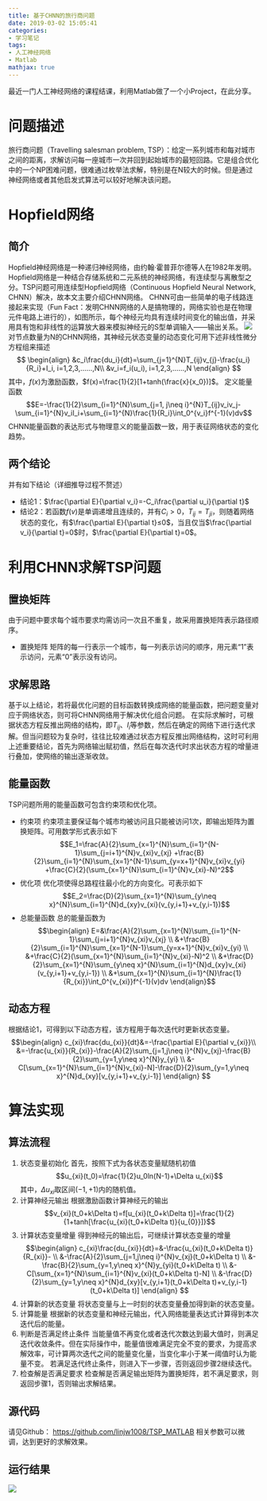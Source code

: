 ```yaml
---
title: 基于CHNN的旅行商问题
date: 2019-03-02 15:05:41
categories:
- 学习笔记
tags:
- 人工神经网络
- Matlab
mathjax: true
---
```


最近一门人工神经网络的课程结课，利用Matlab做了一个小Project，在此分享。
<!-- more -->

# 问题描述
旅行商问题（Travelling salesman problem, TSP）：给定一系列城市和每对城市之间的距离，求解访问每一座城市一次并回到起始城市的最短回路。它是组合优化中的一个NP困难问题，很难通过枚举法求解，特别是在N较大的时候。但是通过神经网络或者其他启发式算法可以较好地解决该问题。
# Hopfield网络
## 简介
Hopfield神经网络是一种递归神经网络，由约翰·霍普菲尔德等人在1982年发明。Hopfield网络是一种结合存储系统和二元系统的神经网络，有连续型与离散型之分。TSP问题可用连续型Hopfield网络（Continuous Hopfield Neural Network, CHNN）解决，故本文主要介绍CHNN网络。
CHNN可由一些简单的电子线路连接起来实现（Fun Fact：发明CHNN网络的人是搞物理的，网络实验也是在物理元件电路上进行的），如图所示，每个神经元均具有连续时间变化的输出值，并采用具有饱和非线性的运算放大器来模拟神经元的S型单调输入——输出关系。
![](circuit.png)
对节点数量为N的CHNN网络，其神经元状态变量的动态变化可用下述非线性微分方程组来描述
$$
\begin{align}
&c_i\frac{du_i}{dt}=\sum_{j=1}^{N}T_{ij}v_{j}-\frac{u_i}{R_i}+I_i, i=1,2,3,......,N\\
&v_i=f_i(u_i), i=1,2,3,......,N
\end{align}
$$
其中，$f(x)$为激励函数，$f(x)=\frac{1}{2}[1+tanh(\frac{x}{x_0})]$。
定义能量函数
$$E=-\frac{1}{2}\sum_{i=1}^{N}\sum_{j=1, j\neq i}^{N}T_{ij}v_iv_j-\sum_{i=1}^{N}v_iI_i+\sum_{i=1}^{N}\frac{1}{R_i}\int_0^{v_i}f^{-1}(v)dv$$
CHNN能量函数的表达形式与物理意义的能量函数一致，用于表征网络状态的变化趋势。


## 两个结论
并有如下结论（详细推导过程不赘述）
* 结论1：$\frac{\partial E}{\partial v_i}=-C_i\frac{\partial u_i}{\partial t}$
* 结论2：若函数$f(v)$是单调递增且连续的，并有$C_i>0，T_{ij}=T_{ji}$，则随着网络状态的变化，有$\frac{\partial E}{\partial t}≤0$，当且仅当$\frac{\partial v_i}{\partial t}=0$时，$\frac{\partial E}{\partial t}=0$。

# 利用CHNN求解TSP问题
## 置换矩阵
由于问题中要求每个城市要求均需访问一次且不重复，故采用置换矩阵表示路径顺序。
* 置换矩阵
矩阵的每一行表示一个城市，每一列表示访问的顺序，用元素“1”表示访问，元素“0”表示没有访问。

## 求解思路
基于以上结论，若将最优化问题的目标函数转换成网络的能量函数，把问题变量对应于网络状态，则可将CHNN网络用于解决优化组合问题。
在实际求解时，可根据状态方程反推出网络的结构，即$T_{ij}$、$I_i$等参数，然后在确定的网络下进行迭代求解。但当问题较为复杂时，往往比较难通过状态方程反推出网络结构，这时可利用上述重要结论，首先为网络输出赋初值，然后在每次迭代时求出状态方程的增量进行叠加，使网络的输出逐渐收敛。
## 能量函数
TSP问题所用的能量函数可包含约束项和优化项。
* 约束项
约束项主要保证每个城市均被访问且只能被访问1次，即输出矩阵为置换矩阵。可用数学形式表示如下
$$E_1=\frac{A}{2}\sum_{x=1}^{N}\sum_{i=1}^{N-1}\sum_{j=i+1}^{N}v_{xi}v_{xj}
+\frac{B}{2}\sum_{i=1}^{N}\sum_{x=1}^{N-1}\sum_{y=x+1}^{N}v_{xi}v_{yi}
+\frac{C}{2}(\sum_{x=1}^{N}\sum_{i=1}^{N}v_{xi}-N)^2$$
* 优化项
优化项使得总路程往最小化的方向变化。可表示如下
$$E_2=\frac{D}{2}\sum_{x=1}^{N}\sum_{y\neq x}^{N}\sum_{i=1}^{N}d_{xy}v_{xi}(v_{y,i+1}+v_{y,i-1})$$
* 总能量函数
总的能量函数为
$$\begin{align}
E=&\frac{A}{2}\sum_{x=1}^{N}\sum_{i=1}^{N-1}\sum_{j=i+1}^{N}v_{xi}v_{xj} \\
&+\frac{B}{2}\sum_{i=1}^{N}\sum_{x=1}^{N-1}\sum_{y=x+1}^{N}v_{xi}v_{yi} \\
&+\frac{C}{2}(\sum_{x=1}^{N}\sum_{i=1}^{N}v_{xi}-N)^2 \\
&+\frac{D}{2}\sum_{x=1}^{N}\sum_{y\neq x}^{N}\sum_{i=1}^{N}d_{xy}v_{xi}(v_{y,i+1}+v_{y,i-1}) \\
&+\sum_{x=1}^{N}\sum_{i=1}^{N}\frac{1}{R_{xi}}\int_0^{v_{xi}}f^{-1}(v)dv
\end{align}$$

## 动态方程
根据结论1，可得到以下动态方程，该方程用于每次迭代时更新状态变量。
$$\begin{align}
c_{xi}\frac{du_{xi}}{dt}&=-\frac{\partial E}{\partial v_{xi}}\\
&=-\frac{u_{xi}}{R_{xi}}-\frac{A}{2}\sum_{j=1,j\neq i}^{N}v_{xj}-\frac{B}{2}\sum_{y=1,y\neq x}^{N}y_{yi} \\
&-C[\sum_{x=1}^{N}\sum_{i=1}^{N}v_{xi}-N]-\frac{D}{2}\sum_{y=1,y\neq x}^{N}d_{xy}[v_{y,i+1}+v_{y,i-1}]
\end{align}
$$
# 算法实现
## 算法流程
1. 状态变量初始化
首先，按照下式为各状态变量赋随机初值
$$u_{xi}(t_0)=\frac{1}{2}u_0ln(N-1)+\Delta u_{xi}$$
其中，$\Delta  u_{xi}$取区间$(-1,+1)$内的随机值。
2. 计算神经元输出
根据激励函数计算神经元的输出
$$v_{xi}(t_0+k\Delta  t)=f[u_{xi}(t_0+k\Delta t)]=\frac{1}{2}{1+tanh[\frac{u_{xi}(t_0+k\Delta t)}{u_{0}}]}$$
3. 计算状态变量增量
得到神经元的输出后，可继续计算状态变量的增量
$$\begin{align}
c_{xi}\frac{du_{xi}}{dt}=&-\frac{u_{xi}(t_0+k\Delta  t)}{R_{xi}}- \\
&-\frac{A}{2}\sum_{j=1,j\neq i}^{N}v_{xj}(t_0+k\Delta  t) \\
&-\frac{B}{2}\sum_{y=1,y\neq x}^{N}y_{yi}(t_0+k\Delta  t) \\
&-C[\sum_{x=1}^{N}\sum_{i=1}^{N}v_{xi}(t_0+k\Delta  t)-N] \\
&-\frac{D}{2}\sum_{y=1,y\neq x}^{N}d_{xy}[v_{y,i+1}(t_0+k\Delta  t)+v_{y,i-1}(t_0+k\Delta  t)]
\end{align}
$$
4. 计算新的状态变量
将状态变量与上一时刻的状态变量叠加得到新的状态变量。
5. 计算能量
根据新的状态变量和神经元输出，代入网络能量表达式计算得到本次迭代后的能量。
6. 判断是否满足终止条件
当能量值不再变化或者迭代次数达到最大值时，则满足迭代收敛条件。但在实际操作中，能量值很难满足完全不变的要求，为提高求解效率，可计算两次迭代之间的能量变化量，当变化率小于某一阈值时认为能量不变。
若满足迭代终止条件，则进入下一步骤，否则返回步骤2继续迭代。
7. 检查解是否满足要求
检查解是否满足输出矩阵为置换矩阵，若不满足要求，则返回步骤1，否则输出求解结果。

## 源代码
请见Github：
https://github.com/linjw1008/TSP_MATLAB
相关参数可以微调，达到更好的求解效果。
## 运行结果
![](result.bmp)